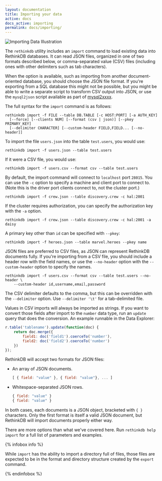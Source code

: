 ```yaml
---
layout: documentation
title: Importing your data
active: docs
docs_active: importing
permalink: docs/importing/
---
```


<img alt="Importing Data Illustration" class="api_command_illustration"
    src="/assets/images/docs/api_illustrations/importing_data.png" />

The `rethinkdb` utility includes an `import` command to load existing data into RethinkDB databases. It can read JSON files, organized in one of two formats described below, or comma-separated value (CSV) files (including ones with other delimiters such as tab characters).

When the option is available, such as importing from another document-oriented database, you should choose the JSON file format. If you're exporting from a SQL database this might not be possible, but you might be able to write a separate script to transform CSV output into JSON, or use the `mysql2json` script available as part of [mysql2xxxx][m2x].

[m2x]: https://github.com/seamusabshere/mysql2xxxx

The full syntax for the `import` command is as follows:

    rethinkdb import -f FILE --table DB.TABLE [-c HOST:PORT] [-a AUTH_KEY]
      [--force] [--clients NUM] [--format (csv | json)] [--pkey PRIMARY_KEY]
      [--delimiter CHARACTER] [--custom-header FIELD,FIELD... [--no-header]]

To import the file `users.json` into the table `test.users`, you would use:

    rethinkdb import -f users.json --table test.users

If it were a CSV file, you would use:

    rethinkdb import -f users.csv --format csv --table test.users

By default, the import command will connect to `localhost` port `28015`. You can use the `-c` option to specify a machine and client port to connect to. (Note this is the driver port clients connect to, not the cluster port.)

    rethinkdb import -f crew.json --table discovery.crew -c hal:2001

If the cluster requires authorization, you can specify the authorization key with the `-a` option.

    rethinkdb import -f crew.json --table discovery.crew -c hal:2001 -a daisy

A primary key other than `id` can be specified with `--pkey`:

    rethinkdb import -f heroes.json --table marvel.heroes --pkey name

JSON files are preferred to CSV files, as JSON can represent RethinkDB documents fully. If you're importing from a CSV file, you should include a header row with the field names, or use the `--no-header` option with the `--custom-header` option to specify the names.

    rethinkdb import -f users.csv --format csv --table test.users --no-header \
        --custom-header id,username,email,password

The CSV delimiter defaults to the comma, but this can be overridden with the `--delimiter` option. Use `--delimiter '\t'` for a tab-delimited file.

Values in CSV imports will always be imported as strings. If you want to convert those fields after import to the `number` data type, run an `update` query that does the conversion. An example runnable in the Data Explorer:

```js
r.table('tablename').update(function(doc) {
    return doc.merge({
        field1: doc('field1').coerceTo('number'),
        field2: doc('field2').coerceTo('number')
    })
});
```

RethinkDB will accept two formats for JSON files:

* An array of JSON documents.

    ```js
    [ { field: "value" }, { field: "value"}, ... ]
    ```

* Whitespace-separated JSON rows.

    ```js
    { field: "value" }
    { field: "value" }
    ```

In both cases, each documents is a JSON object, bracketed with `{ }` characters. Only the first format is itself a valid JSON document, but RethinkDB will import documents properly either way.

There are more options than what we've covered here. Run `rethinkdb help import` for a full list of parameters and examples.

{% infobox info %}

While `import` has the ability to import a directory full of files, those files are expected to be in the format and directory structure created by the `export` command.

{% endinfobox %}
